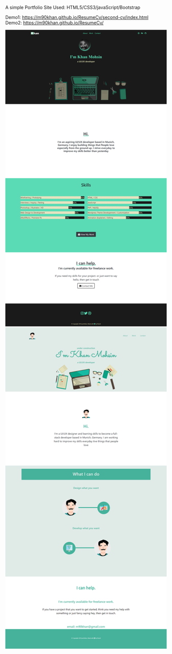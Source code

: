 A simple Portfolio Site
Used: HTML5/CSS3/javaScript/Bootstrap

Demo1: https://m90khan.github.io/ResumeCv/second-cv/index.html <br>
Demo2: https://m90khan.github.io/ResumeCv/

<img src="overview2.png" >
<img src="overview.png" >
